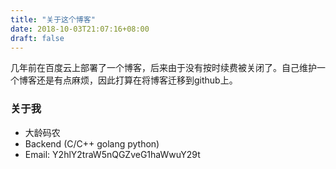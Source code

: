 ```yaml
---
title: "关于这个博客"
date: 2018-10-03T21:07:16+08:00
draft: false
---
```

几年前在百度云上部署了一个博客，后来由于没有按时续费被关闭了。自己维护一个博客还是有点麻烦，因此打算在将博客迁移到github上。

### 关于我
* 大龄码农
* Backend (C/C++ golang python)
* Email: Y2hlY2traW5nQGZveG1haWwuY29t
